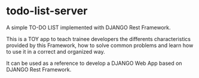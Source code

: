 # todo-list-server
A simple TO-DO LIST implemented with DJANGO Rest Framework.

This is a TOY app to teach trainee developers the differents characteristics provided by this Framework, how to solve common problems and learn how to use it in a correct and organized way.

It can be used as a reference to develop a DJANGO Web App based on DJANGO Rest Framework.
